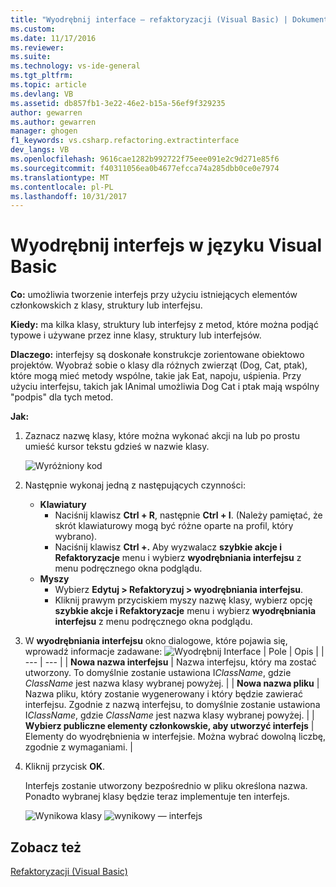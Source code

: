 ```yaml
---
title: "Wyodrębnij interface — refaktoryzacji (Visual Basic) | Dokumentacja firmy Microsoft"
ms.custom: 
ms.date: 11/17/2016
ms.reviewer: 
ms.suite: 
ms.technology: vs-ide-general
ms.tgt_pltfrm: 
ms.topic: article
ms.devlang: VB
ms.assetid: db857fb1-3e22-46e2-b15a-56ef9f329235
author: gewarren
ms.author: gewarren
manager: ghogen
f1_keywords: vs.csharp.refactoring.extractinterface
dev_langs: VB
ms.openlocfilehash: 9616cae1282b992722f75eee091e2c9d271e85f6
ms.sourcegitcommit: f40311056ea0b4677efcca74a285dbb0ce0e7974
ms.translationtype: MT
ms.contentlocale: pl-PL
ms.lasthandoff: 10/31/2017
---
```

# <a name="extract-an-interface-in-visual-basic"></a>Wyodrębnij interfejs w języku Visual Basic
**Co:** umożliwia tworzenie interfejs przy użyciu istniejących elementów członkowskich z klasy, struktury lub interfejsu.

**Kiedy:** ma kilka klasy, struktury lub interfejsy z metod, które można podjąć typowe i używane przez inne klasy, struktury lub interfejsów.

**Dlaczego:** interfejsy są doskonałe konstrukcje zorientowane obiektowo projektów.  Wyobraź sobie o klasy dla różnych zwierząt (Dog, Cat, ptak), które mogą mieć metody wspólne, takie jak Eat, napoju, uśpienia.  Przy użyciu interfejsu, takich jak IAnimal umożliwia Dog Cat i ptak mają wspólny "podpis" dla tych metod.  

**Jak:**

1. Zaznacz nazwę klasy, które można wykonać akcji na lub po prostu umieść kursor tekstu gdzieś w nazwie klasy.

   ![Wyróżniony kod](media/extractinterface_highlight.png)

1. Następnie wykonaj jedną z następujących czynności:
   * **Klawiatury**
     * Naciśnij klawisz **Ctrl + R**, następnie **Ctrl + I**.  (Należy pamiętać, że skrót klawiaturowy mogą być różne oparte na profil, który wybrano).
     * Naciśnij klawisz **Ctrl +.** Aby wyzwalacz **szybkie akcje i Refaktoryzacje** menu i wybierz **wyodrębniania interfejsu** z menu podręcznego okna podglądu.
   * **Myszy**
     * Wybierz **Edytuj > Refaktoryzuj > wyodrębniania interfejsu**.
     * Kliknij prawym przyciskiem myszy nazwę klasy, wybierz opcję **szybkie akcje i Refaktoryzacje** menu i wybierz **wyodrębniania interfejsu** z menu podręcznego okna podglądu.

1. W **wyodrębniania interfejsu** okno dialogowe, które pojawia się, wprowadź informacje zadawane: ![Wyodrębnij Interface](media/extractinterface_dialog.png)
   | Pole | Opis |
   | --- | --- |
   | **Nowa nazwa interfejsu** | Nazwa interfejsu, który ma zostać utworzony. To domyślnie zostanie ustawiona I*ClassName*, gdzie *ClassName* jest nazwa klasy wybranej powyżej. |
   | **Nowa nazwa pliku** | Nazwa pliku, który zostanie wygenerowany i który będzie zawierać interfejsu. Zgodnie z nazwą interfejsu, to domyślnie zostanie ustawiona I*ClassName*, gdzie *ClassName* jest nazwa klasy wybranej powyżej. |
   | **Wybierz publiczne elementy członkowskie, aby utworzyć interfejs** | Elementy do wyodrębnienia w interfejsie.  Można wybrać dowolną liczbę, zgodnie z wymaganiami. |

1. Kliknij przycisk **OK**.

   Interfejs zostanie utworzony bezpośrednio w pliku określona nazwa.  Ponadto wybranej klasy będzie teraz implementuje ten interfejs.

   ![Wynikowa klasy](media/extractinterface_class.png)
   ![wynikowy — interfejs](media/extractinterface_interface.png)

## <a name="see-also"></a>Zobacz też
[Refaktoryzacji (Visual Basic)](../refactoring-vb.md)
